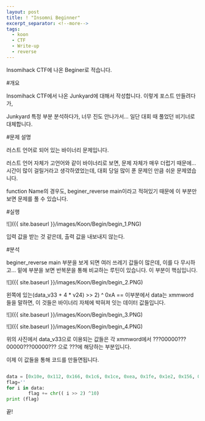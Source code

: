 ```yaml
---
layout: post
title: ! "Insomni Beginner"
excerpt_separator: <!--more-->
tags:
  - koon
  - CTF
  - Write-up
  - reverse
---
```

Insomihack CTF에 나온 Beginer로 적습니다.
<!--more-->

#개요

Insomihack CTF에서 나온 Junkyard에 대해서 작성합니다. 이렇게 포스트 만들려다가,

Junkyard 특정 부분 분석하다가, 너무 진도 안나가서... 일단 대회 때 풀었던 비기너로 대체합니다.

#문제 설명

러스트 언어로 되어 있는 바이너리 문제입니다.

러스트 언어 자체가 고언어와 같이 바이너리로 보면, 문제 자체가 매우 더럽기 때문에... 시간이 많이 걸릴거라고 생각하였었는데, 대회 당일 많이 푼 문제인 만큼 쉬운 문제였습니다.

function Name의 경우도, beginer_reverse main이라고 적혀있기 때문에 이 부분만 보면 문제를 풀 수 있습니다.


#실행

![]({{ site.baseurl }}/images/Koon/Begin/begin_1.PNG)

입력 값을 받는 것 같은데, 출력 값을 내보내지 않는다.

#분석

beginer_reverse main 부분을 보게 되면 여러 쓰레기 값들이 많은데, 이를 다 무시하고... 밑에 부분을 보면 반복문을 통해 비교하는 루틴이 있습니다. 이 부분이 핵심입니다.

![]({{ site.baseurl }}/images/Koon/Begin/begin_2.PNG)

왼쪽에 있는(data_v33 + 4 * v24) >> 2) ^ 0xA == 이부분에서 data는 xmmword 들을 말하면, 이 것들은 바이너리 자체에 박혀져 잇는 데이터 값들입니다.

![]({{ site.baseurl }}/images/Koon/Begin/begin_3.PNG)

![]({{ site.baseurl }}/images/Koon/Begin/begin_4.PNG)

위의 사진에서 data_v33으로 이용되는 값들은 각 xmmword에서 ???00000???00000???00000??? 으로 ???에 해당하는 부분입니다.

이제 이 값들을 통해 코드를 만들면됩니다.

```python

data = [0x10e, 0x112, 0x166, 0x1c6, 0x1ce, 0xea, 0x1fe, 0x1e2, 0x156, 0x1ae, 0x156, 0x1e2, 0xe6, 0x1ae, 0xee, 0x156, 0x18a, 0xfa, 0x1e2, 0x1ba, 0x1a6, 0xea, 0x1e2, 0xe6, 0x156, 0x1e2, 0xe6, 0x1f2, 0xe6, 0x1e2, 0x1e6, 0xe6]
flag=''
for i in data:
        flag += chr(( i >> 2) ^10)
print (flag)

```

끝!
